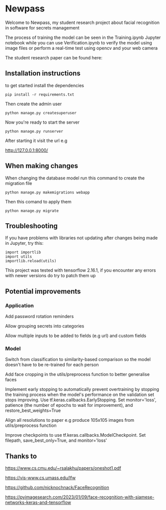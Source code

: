 # Newpass

Welcome to Newpass, my student research project about facial recognition in software for secrets management

The process of training the model can be seen in the Training.ipynb Jupyter notebook while you can use Verification.ipynb to verify the model using image files or perform a real-time test using opencv and your web camera

The student research paper can be found here: 

## Installation instructions

to get started install the dependencies

`pip install -r requirements.txt`

Then create the admin user

`python manage.py createsuperuser`

Now you're ready to start the server

`python manage.py runserver`

After starting it visit the url e.g

http://127.0.0.1:8000/

## When making changes

When changing the database model run this command to create the migration file

`python manage.py makemigrations webapp`

Then this comand to apply them

`python manage.py migrate`

## Troubleshooting

If you have problems with libraries not updating after changes being made in Jupyter, try this:

```
import importlib
import utils
importlib.reload(utils)
```

This project was tested with tensorflow 2.16.1, if you encounter any errors with newer versions do try to patch them up

## Potential improvements

### Application

Add password rotation reminders

Allow grouping secrets into categories

Allow multiple inputs to be added to fields (e.g url) and custom fields

### Model

Switch from classification to similarity-based comparison so the model doesn't have to be re-trained for each person

Add face cropping in the utils/preprocess function to better generalise faces

Implement early stopping to automatically prevent overtraining by stopping the training process when the model's performance on the validation set stops improving. Use tf.keras.callbacks.EarlyStopping. Set monitor='loss', patience (the number of epochs to wait for improvement), and restore_best_weights=True

Align all resolutions to paper e.g produce 105x105 images from utils/preprocess function

Improve checkpoints to use tf.keras.callbacks.ModelCheckpoint. Set filepath, save_best_only=True, and monitor='loss'

## Thanks to

https://www.cs.cmu.edu/~rsalakhu/papers/oneshot1.pdf

https://vis-www.cs.umass.edu/lfw

https://github.com/nicknochnack/FaceRecognition

https://pyimagesearch.com/2023/01/09/face-recognition-with-siamese-networks-keras-and-tensorflow
